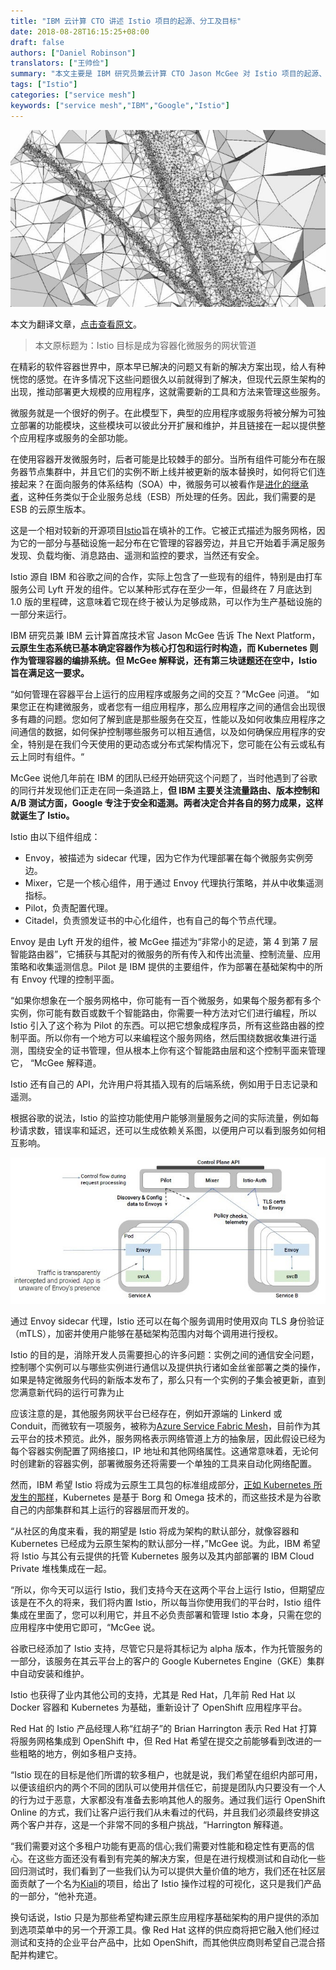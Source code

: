 ```yaml
---
title: "IBM 云计算 CTO 讲述 Istio 项目的起源、分工及目标"
date: 2018-08-28T16:15:25+08:00
draft: false
authors: ["Daniel Robinson"]
translators: ["王帅俭"]
summary: "本文主要是 IBM 研究员兼云计算 CTO Jason McGee 对 Istio 项目的起源、分工与目标的解说。"
tags: ["Istio"]
categories: ["service mesh"]
keywords: ["service mesh","IBM","Google","Istio"]
---
```


![](0069RVTdly1fupfdbzbm4j30iu0altbn.jpg)

本文为翻译文章，[点击查看原文](https://www.nextplatform.com/2018/08/15/istio-aims-to-be-the-mesh-plumbing-for-containerized-microservices/)。

> 本文原标题为：Istio 目标是成为容器化微服务的网状管道

在精彩的软件容器世界中，原本早已解决的问题又有新的解决方案出现，给人有种恍惚的感觉。在许多情况下这些问题很久以前就得到了解决，但现代云原生架构的出现，推动部署更大规模的应用程序，这就需要新的工具和方法来管理这些服务。

微服务就是一个很好的例子。在此模型下，典型的应用程序或服务将被分解为可独立部署的功能模块，这些模块可以彼此分开扩展和维护，并且链接在一起以提供整个应用程序或服务的全部功能。

在使用容器开发微服务时，后者可能是比较棘手的部分。当所有组件可能分布在服务器节点集群中，并且它们的实例不断上线并被更新的版本替换时，如何将它们连接起来？在面向服务的体系结构（SOA）中，微服务可以被看作是[进化的继承者](https://www.nextplatform.com/2017/01/03/from-monolith-to-microservices/)，这种任务类似于企业服务总线（ESB）所处理的任务。因此，我们需要的是 ESB 的云原生版本。

这是一个相对较新的开源项目[Istio](https://istio.io/)旨在填补的工作。它被正式描述为服务网格，因为它的一部分与基础设施一起分布在它管理的容器旁边，并且它开始着手满足服务发现、负载均衡、消息路由、遥测和监控的要求，当然还有安全。

Istio 源自 IBM 和谷歌之间的合作，实际上包含了一些现有的组件，特别是由打车服务公司 Lyft 开发的组件。它以某种形式存在至少一年，但最终在 7 月底达到 1.0 版的里程碑，这意味着它现在终于被认为足够成熟，可以作为生产基础设施的一部分来运行。

IBM 研究员兼 IBM 云计算首席技术官 Jason McGee 告诉 The Next Platform，**云原生生态系统已基本确定容器作为核心打包和运行时构造，而 Kubernetes 则作为管理容器的编排系统。但 McGee 解释说，还有第三块谜题还在空中，Istio 旨在满足这一要求。**

“如何管理在容器平台上运行的应用程序或服务之间的交互？”McGee 问道。 “如果您正在构建微服务，或者您有一组应用程序，那么应用程序之间的通信会出现很多有趣的问题。您如何了解到底是那些服务在交互，性能以及如何收集应用程序之间通信的数据，如何保护控制哪些服务可以相互通信，以及如何确保应用程序的安全，特别是在我们今天使用的更动态或分布式架构情况下，您可能在公有云或私有云上同时有组件。“

McGee 说他几年前在 IBM 的团队已经开始研究这个问题了，当时他遇到了谷歌的同行并发现他们正走在同一条道路上，**但 IBM 主要关注流量路由、版本控制和 A/B 测试方面，Google 专注于安全和遥测。两者决定合并各自的努力成果，这样就诞生了 Istio。**

Istio 由以下组件组成：

- Envoy，被描述为 sidecar 代理，因为它作为代理部署在每个微服务实例旁边。
- Mixer，它是一个核心组件，用于通过 Envoy 代理执行策略，并从中收集遥测指标。
- Pilot，负责配置代理。
- Citadel，负责颁发证书的中心化组件，也有自己的每个节点代理。

Envoy 是由 Lyft 开发的组件，被 McGee 描述为“非常小的足迹，第 4 到第 7 层智能路由器”，它捕获与其配对的微服务的所有传入和传出流量、控制流量、应用策略和收集遥测信息。Pilot 是 IBM 提供的主要组件，作为部署在基础架构中的所有 Envoy 代理的控制平面。

“如果你想象在一个服务网格中，你可能有一百个微服务，如果每个服务都有多个实例，你可能有数百或数千个智能路由，你需要一种方法对它们进行编程，所以 Istio 引入了这个称为 Pilot 的东西。可以把它想象成程序员，所有这些路由器的控制平面。所以你有一个地方可以来编程这个服务网络，然后围绕数据收集进行遥测，围绕安全的证书管理，但从根本上你有这个智能路由层和这个控制平面来管理它， “McGee 解释道。

Istio 还有自己的 API，允许用户将其插入现有的后端系统，例如用于日志记录和遥测。

根据谷歌的说法，Istio 的监控功能使用户能够测量服务之间的实际流量，例如每秒请求数，错误率和延迟，还可以生成依赖关系图，以便用户可以看到服务如何相互影响。

![](0069RVTdly1fupgnkp2owj30iu08rwfg.jpg)

通过 Envoy sidecar 代理，Istio 还可以在每个服务调用时使用双向 TLS 身份验证（mTLS），加密并使用户能够在基础架构范围内对每个调用进行授权。

Istio 的目的是，消除开发人员需要担心的许多问题：实例之间的通信安全问题，控制哪个实例可以与哪些实例进行通信以及提供执行诸如金丝雀部署之类的操作，如果是特定微服务代码的新版本发布了，那么只有一个实例的子集会被更新，直到您满意新代码的运行可靠为止

应该注意的是，其他服务网状平台已经存在，例如开源端的 Linkerd 或 Conduit，而微软有一项服务，被称为[Azure Service Fabric Mesh](https://docs.microsoft.com/en-us/azure/service-fabric-mesh/service-fabric-mesh-overview)，目前作为其云平台的技术预览。此外，服务网格表示网络管道上方的抽象层，因此假设已经为每个容器实例配置了网络接口，IP 地址和其他网络属性。这通常意味着，无论何时创建新的容器实例，部署微服务还将需要一个单独的工具来自动化网络配置。

然而，IBM 希望 Istio 将成为云原生工具包的标准组成部分，[正如 Kubernetes 所发生的那样](https://www.nextplatform.com/2018/07/17/when-does-kubernetes-become-invisible-and-ubiquitous/)，Kubernetes 是基于 Borg 和 Omega 技术的，而这些技术是为谷歌自己的内部集群和其上运行的容器层而开发的。

“从社区的角度来看，我的期望是 Istio 将成为架构的默认部分，就像容器和 Kubernetes 已经成为云原生架构的默认部分一样，”McGee 说。为此，IBM 希望将 Istio 与其公有云提供的托管 Kubernetes 服务以及其内部部署的 IBM Cloud Private 堆栈集成在一起。

“所以，你今天可以运行 Istio，我们支持今天在这两个平台上运行 Istio，但期望应该是在不久的将来，我们将内置 Istio，所以每当你使用我们的平台时，Istio 组件集成在里面了，您可以利用它，并且不必负责部署和管理 Istio 本身，只需在您的应用程序中使用它即可，“McGee 说。

谷歌已经添加了 Istio 支持，尽管它只是将其标记为 alpha 版本，作为托管服务的一部分，该服务在其云平台上的客户的 Google Kubernetes Engine（GKE）集群中自动安装和维护。

Istio 也获得了业内其他公司的支持，尤其是 Red Hat，几年前 Red Hat 以 Docker 容器和 Kubernetes 为基础，重新设计了 OpenShift 应用程序平台。

Red Hat 的 Istio 产品经理人称“红胡子”的 Brian Harrington 表示 Red Hat 打算将服务网格集成到 OpenShift 中，但 Red Hat 希望在提交之前能够看到改进的一些粗略的地方，例如多租户支持。

“Istio 现在的目标是他们所谓的软多租户，也就是说，我们希望在组织内部可用，以便该组织内的两个不同的团队可以使用并信任它，前提是团队内只要没有一个人的行为过于恶意，大家都没有准备去影响其他人的服务。通过我们运行 OpenShift Online 的方式，我们让客户运行我们从未看过的代码，并且我们必须最终安排这两个客户并存，这是一个非常不同的多租户挑战，“Harrington 解释道。

“我们需要对这个多租户功能有更高的信心;我们需要对性能和稳定性有更高的信心。在这些方面还没有看到有完美的解决方案，但是在进行规模测试和自动化一些回归测试时，我们看到了一些我们认为可以提供大量价值的地方，我们还在社区层面贡献了一个名为[Kiali](http://www.kiali.io/)的项目，给出了 Istio 操作过程的可视化，这只是我们产品的一部分，“他补充道。

换句话说，Istio 只是为那些希望构建云原生应用程序基础架构的用户提供的添加到选项菜单中的另一个开源工具。像 Red Hat 这样的供应商将把它融入他们经过测试和支持的企业平台产品中，比如 OpenShift，而其他供应商则希望自己混合搭配并构建它。
